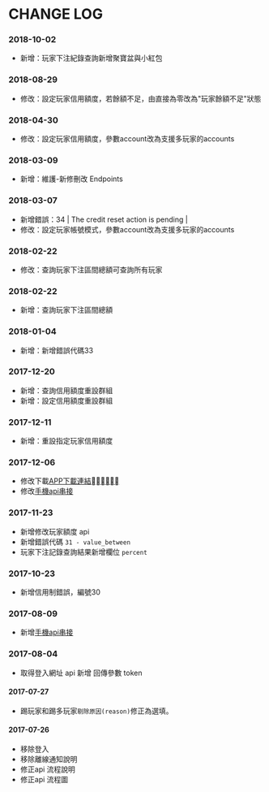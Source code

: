 # CHANGE LOG
### 2018-10-02
- 新增：玩家下注紀錄查詢新增聚寶盆與小紅包

### 2018-08-29
- 修改：設定玩家信用額度，若餘額不足，由直接為零改為"玩家餘額不足"狀態

### 2018-04-30
- 修改：設定玩家信用額度，參數account改為支援多玩家的accounts

### 2018-03-09
- 新增：維護-新修刪改 Endpoints

### 2018-03-07
- 新增錯誤：34 | The credit reset action is pending | 
- 修改：設定玩家帳號模式，參數account改為支援多玩家的accounts

### 2018-02-22
- 修改：查詢玩家下注區間總額可查詢所有玩家

### 2018-02-22
- 新增：查詢玩家下注區間總額

### 2018-01-04
- 新增：新增錯誤代碼33

### 2017-12-20
- 新增：查詢信用額度重設群組
- 新增：設定信用額度重設群組

### 2017-12-11
- 新增：重設指定玩家信用額度

### 2017-12-06
- 修改下載[APP下載連結](./api.md#app下載連結)
- 修改[手機api串接](./api.md#手機api串接)

### 2017-11-23
- 新增修改玩家額度 api
- 新增錯誤代碼 `31 - value_between`
- 玩家下注記錄查詢結果新增欄位 `percent` 

### 2017-10-23
- 新增信用制錯誤，編號30

### 2017-08-09
- 新增[手機api串接](./api.md#手機api串接)

### 2017-08-04
- 取得登入網址 api 新增 回傳參數 token

#### 2017-07-27
- 踢玩家和踢多玩家`剔除原因(reason)`修正為選填。

#### 2017-07-26
- 移除登入
- 移除離線通知說明
- 修正api 流程說明
- 修正api 流程圖

